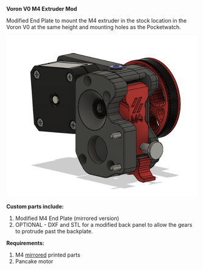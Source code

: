 <b>Voron V0 M4 Extruder Mod</b>

Modified End Plate to mount the M4 extruder in the stock location in the Voron V0 at the same height and mounting holes as the Pocketwatch.

![End Plate Installed Pic](Images/m4-end-plate-V0-mount-v1-backside.png)

<b>Custom parts include:</b>
 1. Modified M4 End Plate (mirrored version)
 2. OPTIONAL - DXF and STL for a modified back panel to allow the gears to protrude past the backplate.

<b>Requirements:</b> 
 1. M4 <u>mirrored</u> printed parts
 2. Pancake motor


